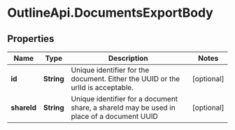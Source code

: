 # OutlineApi.DocumentsExportBody

## Properties
Name | Type | Description | Notes
------------ | ------------- | ------------- | -------------
**id** | **String** | Unique identifier for the document. Either the UUID or the urlId is acceptable. | [optional] 
**shareId** | **String** | Unique identifier for a document share, a shareId may be used in place of a document UUID | [optional] 
